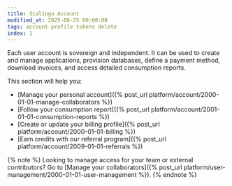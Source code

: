 ```yaml
---
title: Scalingo Account
modified_at: 2025-06-25 00:00:00
tags: account profile tokens delete
index: 1
---
```


Each user account is sovereign and independent. It can be used to create and manage applications, provision databases, define a payment method, download invoices, and access detailed consumption reports.

This section will help you:
* [Manage your personal account]({% post_url platform/account/2000-01-01-manage-collaborators %})
* [Follow your consumption report]({% post_url platform/account/2001-01-01-consumption-reports %})
* [Create or update your billing profile]({% post_url platform/account/2000-01-01-billing %})
* [Earn credits with our referral program]({% post_url platform/account/2009-01-01-referrals %})

{% note %} 
Looking to manage access for your team or external contributors? Go to [Manage your collaborators]({% post_url platform/user-management/2000-01-01-user-management %}).
{% endnote %}
